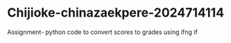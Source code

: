 # Chijioke-chinazaekpere-2024714114
Assignment- python code to convert scores to grades using ifng if
